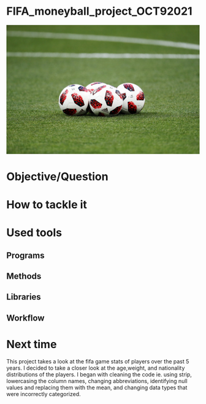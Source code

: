 
# FIFA_moneyball_project_OCT92021  
![photo](994544532.jpg)
# Objective/Question 

# How to tackle it 

# Used tools

## Programs

## Methods

## Libraries

## Workflow 

# Next time 




   This project takes a look at the fifa game stats of players over the past 5 years. I decided to take a closer look at the age,weight, and nationality distributions of the players. I began with cleaning the code ie. using strip, lowercasing the column names, changing abbreviations, identifying null values and replacing them with the mean, and changing data types that were incorrectly categorized. 
    
